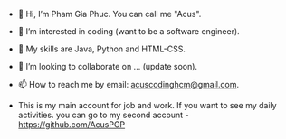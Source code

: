 - 👋 Hi, I’m Pham Gia Phuc. You can call me "Acus".
- 👀 I’m interested in coding (want to be a software engineer).
- 🌱 My skills are Java, Python and HTML-CSS.
- 💞️ I’m looking to collaborate on ... (update soon).
- 📫 How to reach me by email: acuscodinghcm@gmail.com.

- This is my main account for job and work. If you want to see my daily activities. you can go to my second account - https://github.com/AcusPGP

<!---
phamgiaphuc/phamgiaphuc is a ✨ special ✨ repository because its `README.md` (this file) appears on your GitHub profile.
You can click the Preview link to take a look at your changes.
--->

